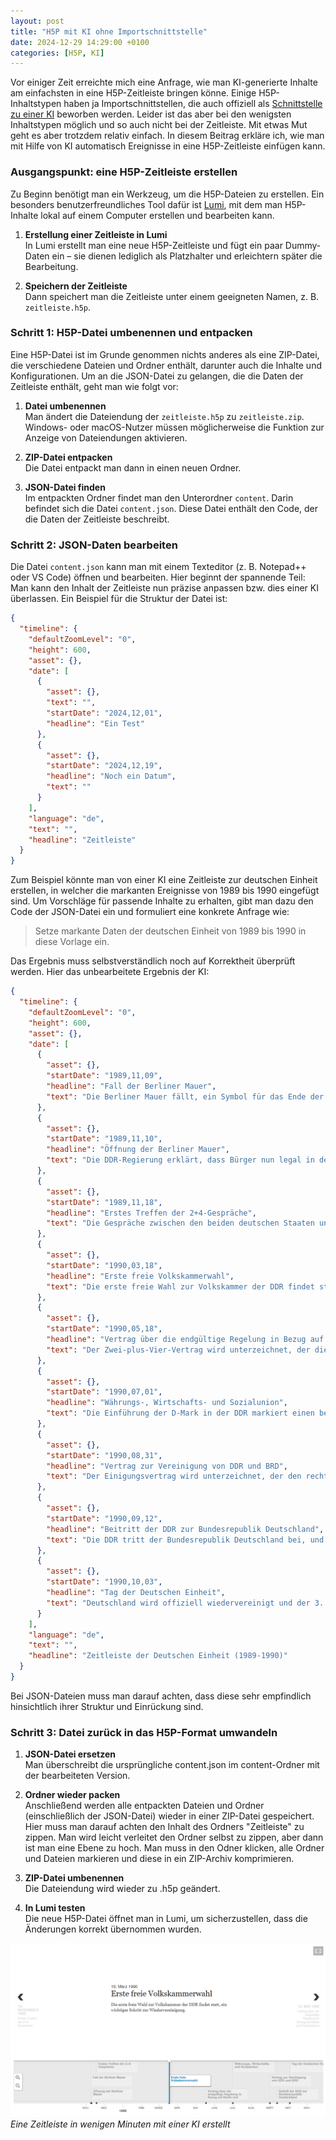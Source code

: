 ```yaml
---
layout: post
title: "H5P mit KI ohne Importschnittstelle"
date: 2024-12-29 14:29:00 +0100
categories: [H5P, KI]
---
```


Vor einiger Zeit erreichte mich eine Anfrage, wie man KI-generierte Inhalte am einfachsten in eine H5P-Zeitleiste bringen könne.
Einige H5P-Inhaltstypen haben ja Importschnittstellen, die auch offiziell als [Schnittstelle zu einer KI](https://h5p.org/using-ai-to-create-h5p-content) beworben werden. Leider ist das aber bei den wenigsten Inhaltstypen möglich und so auch nicht bei der Zeitleiste. Mit etwas Mut geht es aber trotzdem relativ einfach. In diesem Beitrag erkläre ich, wie man mit Hilfe von KI automatisch Ereignisse in eine H5P-Zeitleiste einfügen kann.

### Ausgangspunkt: eine H5P-Zeitleiste erstellen

Zu Beginn benötigt man ein Werkzeug, um die H5P-Dateien zu erstellen. Ein besonders benutzerfreundliches Tool dafür ist [Lumi](https://lumi.education/de/lumi-h5p-desktop-editor/), mit dem man H5P-Inhalte lokal auf einem Computer erstellen und bearbeiten kann.

1. **Erstellung einer Zeitleiste in Lumi**  
   In Lumi erstellt man eine neue H5P-Zeitleiste und fügt ein paar Dummy-Daten ein – sie dienen lediglich als Platzhalter und erleichtern später die Bearbeitung.

2. **Speichern der Zeitleiste**  
   Dann speichert man die Zeitleiste unter einem geeigneten Namen, z. B. `zeitleiste.h5p`.

### Schritt 1: H5P-Datei umbenennen und entpacken

Eine H5P-Datei ist im Grunde genommen nichts anderes als eine ZIP-Datei, die verschiedene Dateien und Ordner enthält, darunter auch die Inhalte und Konfigurationen. Um an die JSON-Datei zu gelangen, die die Daten der Zeitleiste enthält, geht man wie folgt vor:

1. **Datei umbenennen**  
   Man ändert die Dateiendung der `zeitleiste.h5p` zu `zeitleiste.zip`. Windows- oder macOS-Nutzer müssen möglicherweise die Funktion zur Anzeige von Dateiendungen aktivieren.

2. **ZIP-Datei entpacken**  
   Die Datei entpackt man dann in einen neuen Ordner.

3. **JSON-Datei finden**  
   Im entpackten Ordner findet man den Unterordner `content`. Darin befindet sich die Datei `content.json`. Diese Datei enthält den Code, der die Daten der Zeitleiste beschreibt.

### Schritt 2: JSON-Daten bearbeiten

Die Datei `content.json` kann man mit einem Texteditor (z. B. Notepad++ oder VS Code) öffnen und bearbeiten. Hier beginnt der spannende Teil: Man kann den Inhalt der Zeitleiste nun präzise anpassen bzw. dies einer KI überlassen. Ein Beispiel für die Struktur der Datei ist:

```json
{
  "timeline": {
    "defaultZoomLevel": "0",
    "height": 600,
    "asset": {},
    "date": [
      {
        "asset": {},
        "text": "",
        "startDate": "2024,12,01",
        "headline": "Ein Test"
      },
      {
        "asset": {},
        "startDate": "2024,12,19",
        "headline": "Noch ein Datum",
        "text": ""
      }
    ],
    "language": "de",
    "text": "",
    "headline": "Zeitleiste"
  }
}
```

Zum Beispiel könnte man von einer KI eine Zeitleiste zur deutschen Einheit erstellen, in welcher die markanten Ereignisse von 1989 bis 1990 eingefügt sind. Um Vorschläge für passende Inhalte zu erhalten, gibt man dazu den Code der JSON-Datei ein und formuliert eine konkrete Anfrage wie:

>Setze markante Daten der deutschen Einheit von 1989 bis 1990 in diese Vorlage ein.

Das Ergebnis muss selbstverständlich noch auf Korrektheit überprüft werden. Hier das unbearbeitete Ergebnis der KI:

```json
{
  "timeline": {
    "defaultZoomLevel": "0",
    "height": 600,
    "asset": {},
    "date": [
      {
        "asset": {},
        "startDate": "1989,11,09",
        "headline": "Fall der Berliner Mauer",
        "text": "Die Berliner Mauer fällt, ein Symbol für das Ende der Teilung Deutschlands."
      },
      {
        "asset": {},
        "startDate": "1989,11,10",
        "headline": "Öffnung der Berliner Mauer",
        "text": "Die DDR-Regierung erklärt, dass Bürger nun legal in den Westen reisen können."
      },
      {
        "asset": {},
        "startDate": "1989,11,18",
        "headline": "Erstes Treffen der 2+4-Gespräche",
        "text": "Die Gespräche zwischen den beiden deutschen Staaten und den vier Alliierten beginnen, um die Voraussetzungen für die Wiedervereinigung zu schaffen."
      },
      {
        "asset": {},
        "startDate": "1990,03,18",
        "headline": "Erste freie Volkskammerwahl",
        "text": "Die erste freie Wahl zur Volkskammer der DDR findet statt, ein wichtiger Schritt zur Wiedervereinigung."
      },
      {
        "asset": {},
        "startDate": "1990,05,18",
        "headline": "Vertrag über die endgültige Regelung in Bezug auf Berlin und Deutschland",
        "text": "Der Zwei-plus-Vier-Vertrag wird unterzeichnet, der die rechtlichen Grundlagen für die Wiedervereinigung schafft."
      },
      {
        "asset": {},
        "startDate": "1990,07,01",
        "headline": "Währungs-, Wirtschafts- und Sozialunion",
        "text": "Die Einführung der D-Mark in der DDR markiert einen bedeutenden Fortschritt in der Wiedervereinigung."
      },
      {
        "asset": {},
        "startDate": "1990,08,31",
        "headline": "Vertrag zur Vereinigung von DDR und BRD",
        "text": "Der Einigungsvertrag wird unterzeichnet, der den rechtlichen Rahmen für die Wiedervereinigung festlegt."
      },
      {
        "asset": {},
        "startDate": "1990,09,12",
        "headline": "Beitritt der DDR zur Bundesrepublik Deutschland",
        "text": "Die DDR tritt der Bundesrepublik Deutschland bei, und die Wiedervereinigung ist formal vollzogen."
      },
      {
        "asset": {},
        "startDate": "1990,10,03",
        "headline": "Tag der Deutschen Einheit",
        "text": "Deutschland wird offiziell wiedervereinigt und der 3. Oktober wird zum Nationalfeiertag erklärt."
      }
    ],
    "language": "de",
    "text": "",
    "headline": "Zeitleiste der Deutschen Einheit (1989-1990)"
  }
}

```
Bei JSON-Dateien muss man darauf achten, dass diese sehr empfindlich hinsichtlich ihrer Struktur und Einrückung sind.

### Schritt 3: Datei zurück in das H5P-Format umwandeln

1. **JSON-Datei ersetzen**      
    Man überschreibt die ursprüngliche content.json im content-Ordner mit der bearbeiteten Version.

2. **Ordner wieder packen**      
   Anschließend werden alle entpackten Dateien und Ordner (einschließlich der JSON-Datei) wieder in einer ZIP-Datei gespeichert. Hier muss man darauf achten den Inhalt des Ordners "Zeitleiste" zu zippen. Man wird leicht verleitet den Ordner selbst zu zippen, aber dann ist man eine Ebene zu hoch. Man muss in den Odner klicken, alle Ordner und Dateien markieren und diese in ein ZIP-Archiv komprimieren.

3. **ZIP-Datei umbenennen**     
   Die Dateiendung wird wieder zu .h5p geändert.

4. **In Lumi testen**       
   Die neue H5P-Datei öffnet man in Lumi, um sicherzustellen, dass die Änderungen korrekt übernommen wurden.

[![Screenshot in Lumi](/assets/images/2024-12-29-h5p-mit-ki.png)](/assets/images/2024-12-29-h5p-mit-ki.png)
*Eine Zeitleiste in wenigen Minuten mit einer KI erstellt*
